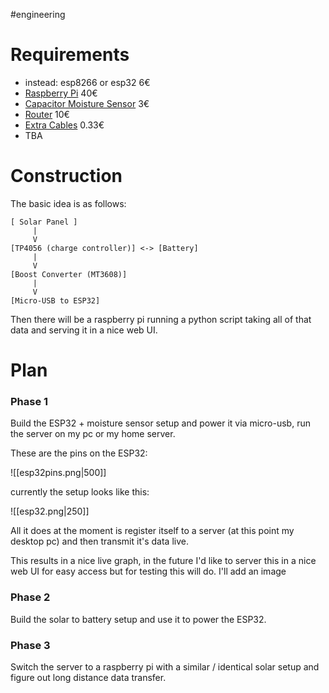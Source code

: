 #engineering
# Requirements
- instead: esp8266 or esp32 6€
- [Raspberry Pi](https://www.reichelt.at/at/de/shop/produkt/raspberry_pi_4_b_4x_1_5_ghz_1_gb_ram_wlan_bt-259874?PROVID=2807&q=/at/de/shop/raspberry-pi-4-b-4x-1-5-ghz-1-gb-ram-wlan-bt-rasp-pi-4-b-1gb-p259874.html#open-modal-image-big-slider) 40€
- [Capacitor Moisture Sensor](https://www.reichelt.at/at/de/shop/produkt/entwicklerboards_-_feuchtesensor_bodenfeuchte_-223620?PROVID=2807&q=/at/de/shop/entwicklerboards-feuchtesensor-bodenfeuchte--debo-cap-sens-p223620.html) 3€
- [Router](https://www.mediamarkt.at/de/product/_tp-link-tl-sf1005d-netzwerk-switch-5port-1179045.html) 10€
- [Extra Cables](https://www.berrybase.at/kabel-mit-jst-xh-2.54mm-steckverbinder-awg26-20cm?sPartner=g_shopping_at) 0.33€
- TBA
# Construction
The basic idea is as follows:
```
[ Solar Panel ]
     | 
     V
[TP4056 (charge controller)] <-> [Battery]
     |
     V
[Boost Converter (MT3608)]
     |
     V
[Micro-USB to ESP32]
```
Then there will be a raspberry pi running a python script taking all of that data and serving it in a nice web UI.
# Plan
### Phase 1
Build the ESP32 + moisture sensor setup and power it via micro-usb, run the server on my pc or my home server.

These are the pins on the ESP32:

![[esp32pins.png|500]]

currently the setup looks like this:

![[esp32.png|250]]

All it does at the moment is register itself to a server (at this point my desktop pc) and then transmit it's data live.

This results in a nice live graph, in the future I'd like to server this in a nice web UI for easy access but for testing this will do. I'll add an image
### Phase 2
Build the solar to battery setup and use it to power the ESP32.
### Phase 3
Switch the server to a raspberry pi with a similar / identical solar setup and figure out long distance data transfer.